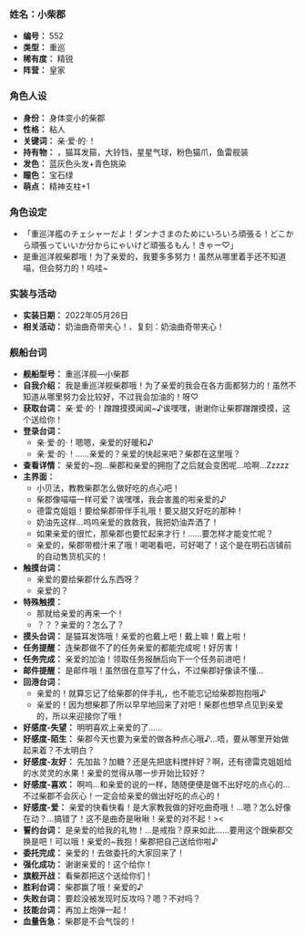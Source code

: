 ### 姓名：小柴郡
* **编号：** 552
* **类型：** 重巡
* **稀有度：** 精锐
* **阵营：** 皇家


### 角色人设
* **身份：** 身体变小的柴郡
* **性格：** 粘人
* **关键词：** 亲·爱·的·！
* **持有物：** ，猫耳发箍，大铃铛，星星气球，粉色猫爪，鱼雷舰装
* **发色：** 蓝灰色头发+青色挑染
* **瞳色：** 宝石绿
* **萌点：** 精神支柱+1


### 角色设定
* 「重巡洋艦のチェシャーだよ！ダンナさまのためにいろいろ頑張る！どこから頑張っていいか分からにゃいけど頑張るもん！きゃー♡」
* 是重巡洋舰柴郡哦！为了亲爱的，我要多多努力！虽然从哪里着手还不知道喵，但会努力的！呜哇~


### 实装与活动
* **实装日期：** 2022年05月26日
* **相关活动：** 奶油曲奇带夹心！、复刻：奶油曲奇带夹心！


### 舰船台词
* **舰船型号：** 重巡洋舰—小柴郡
* **自我介绍：** 我是重巡洋舰柴郡哦！为了亲爱的我会在各方面都努力的！虽然不知道从哪里努力会比较好，不过我会加油的！呀♡
* **获取台词：** 亲·爱·的·！蹭蹭摸摸闻闻~♪诶嘿嘿，谢谢你让柴郡蹭蹭摸摸，这个送给你！
* **登录台词：**
  * 亲·爱·的·！嗯嗯，亲爱的好暖和♪
  * 亲·爱·的·！……亲爱的？亲爱的快起来吧？柴郡在这里哦？
* **查看详情：** 亲爱的~抱…柴郡和亲爱的拥抱了之后就会变困呢…哈啊…Zzzzz
* **主界面：**
  * 小贝法，教教柴郡怎么做好吃的点心吧！
  * 柴郡像喵喵一样可爱？诶嘿嘿，我会害羞的啦亲爱的♪
  * 德雷克姐姐！要给柴郡带伴手礼哦！要又甜又好吃的那种！
  * 奶油先这样…呜呜亲爱的救救我，我把奶油弄洒了！
  * 如果亲爱的很忙，那柴郡也要忙起来才行！……要怎样才能变忙呢？
  * 亲爱的，柴郡带橙汁来了哦！喝喝看吧，可好喝了！这个是在明石店铺前的自动售货机买的！
* **触摸台词：**
  * 亲爱的要给柴郡什么东西呀？
  * 亲爱的？
* **特殊触摸：**
  * 那就给亲爱的再来一个！
  * ？？？亲爱的？怎么了？
* **摸头台词：** 是猫耳发饰哦！亲爱的也戴上吧！戴上嘛！戴上啦！
* **任务提醒：** 连柴郡做不了的任务亲爱的都能完成呢！好厉害！
* **任务完成：** 亲爱的加油！领取任务报酬后向下一个任务前进吧！
* **邮件提醒：** 是邮件哦！虽然很在意写了什么，不过柴郡好像读不懂…
* **回港台词：**
  * 亲爱的！就算忘记了给柴郡的伴手礼，也不能忘记给柴郡抱抱哦♪
  * 亲爱的！因为想柴郡了所以早早地回来了对吧！柴郡也想早点见到亲爱的，所以来迎接你了哦！
* **好感度-失望：** 明明喜欢上亲爱的了……
* **好感度-陌生：** 柴郡今天也要为亲爱的做各种点心哦♪…唔，要从哪里开始做起来着？不太明白？
* **好感度-友好：** 先加盐？加糖？还是先把底料搅拌好？啊，还有德雷克姐姐给的水灵灵的水果！亲爱的觉得从哪一步开始比较好？
* **好感度-喜欢：** 啊呜…和亲爱的说的一样，随随便便是做不出好吃的点心的…不过柴郡不会灰心！一定会给亲爱的做出好吃的点心的！
* **好感度-爱：** 亲爱的快看快看！是大家教我做的好吃曲奇哦！…嗯？怎么好像在动？…搞错了！这不是曲奇是啾啾！亲爱的对不起！><
* **誓约台词：** 是亲爱的给我的礼物！…是戒指？原来如此……要用这个跟柴郡交换是吧！可以哦！亲爱的~我抱！柴郡把自己送给你啦♪
* **委托完成：** 亲爱的！去做委托的大家回来了！
* **强化成功：** 谢谢亲爱的！这个给你！
* **旗舰开战：** 看柴郡把这个送给你们！
* **胜利台词：** 柴郡赢了哦！亲爱的♪
* **失败台词：** 要趁没被发现时反攻吗？嗯？不对吗？
* **技能台词：** 再加上炮弹一起！
* **血量告急：** 柴郡是不会气馁的！
